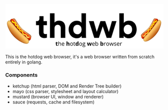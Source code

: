 <p align="center">
  <img src="thdwb.png?raw=true"></img>
</p>

This is the hotdog web browser, it's a web browser written from scratch entirely in golang.

### Components
- ketchup (html parser, DOM and Render Tree builder)
- mayo (css parser, stylesheet and layout calculator)
- mustard (browser UI, window and renderer)
- sauce (requests, cache and filesystem)
